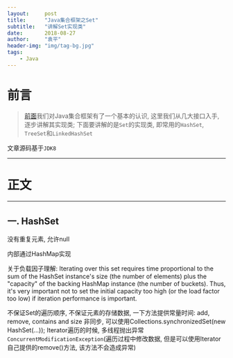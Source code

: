```yaml
---
layout:     post
title:      "Java集合框架之Set"
subtitle:   "讲解Set实现类"
date:       2018-08-27
author:     "袁平"
header-img: "img/tag-bg.jpg"
tags:
    - Java
---
```


# 前言

> [前面](https://husteryp.github.io/2018/08/26/Java%E9%9B%86%E5%90%88%E6%A1%86%E6%9E%B6%E6%A6%82%E8%BF%B0/)我们对Java集合框架有了一个基本的认识, 这里我们从几大接口入手, 逐步讲解其实现类; 下面要讲解的是`Set`的实现类, 即常用的`HashSet`, `TreeSet`和`LinkedHashSet`

文章源码基于`JDK8`

----

# 正文

----

## 一. HashSet


没有重复元素, 允许null

内部通过HashMap实现

关于负载因子理解:
Iterating over this set requires time proportional to the sum of the HashSet instance's size (the number of elements) plus the "capacity" of the backing HashMap instance (the number of buckets). Thus, it's very important not to set the initial capacity too high (or the load factor too low) if iteration performance is important.

不保证Set的遍历顺序, 不保证元素的存储数据, 
一下方法提供常量时间: add, remove, contains and size
非同步, 可以使用Collections.synchronizedSet(new HashSet(...));
Iterator遍历的时候, 多线程抛出异常`ConcurrentModificationException`(遍历过程中修改数据, 但是可以使用Iterator自己提供的remove()方法, 该方法不会造成异常)
